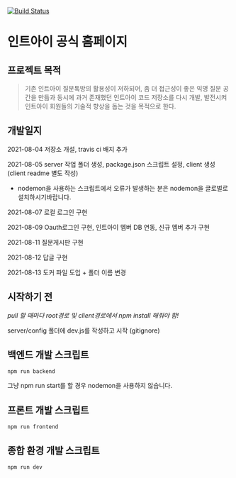 [![Build Status](https://travis-ci.com/int-i/int-i-official-site.svg?branch=master)](https://travis-ci.com/int-i/int-i-official-site)
# 인트아이 공식 홈페이지

## 프로젝트 목적
> 기존 인트아이 질문톡방의 활용성이 저하되어, 좀 더 접근성이 좋은 익명 질문 공간을 만듦과 동시에 과거 존재했던 인트아이 코드 저장소를 다시 개발, 발전시켜 인트아이 회원들의 기술적 향상을 돕는 것을 목적으로 한다.

## 개발일지
2021-08-04 저장소 개설, travis ci 배지 추가

2021-08-05 server 작업 폴더 생성, package.json 스크립트 설정, client 생성(client readme 별도 작성)
- nodemon을 사용하는 스크립트에서 오류가 발생하는 분은 nodemon을 글로벌로 설치하시기바랍니다.

2021-08-07 로컬 로그인 구현

2021-08-09 Oauth로그인 구현, 인트아이 멤버 DB 연동, 신규 멤버 추가 구현

2021-08-11 질문게시판 구현

2021-08-12 답글 구현

2021-08-13 도커 파일 도입 + 폴더 이름 변경

## 시작하기 전

*pull 할 때마다 root경로 및 client경로에서 npm install 해줘야 함!*

server/config 폴더에 dev.js를 작성하고 시작 (gitignore)

## 백엔드 개발 스크립트
    npm run backend

그냥 npm run start를 할 경우 nodemon을 사용하지 않습니다.

## 프론트 개발 스크립트
    npm run frontend

## 종합 환경 개발 스크립트
    npm run dev
